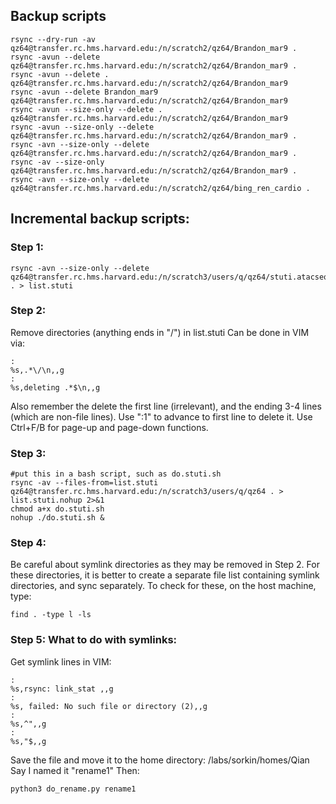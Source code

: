 ## Backup scripts

```
rsync --dry-run -av qz64@transfer.rc.hms.harvard.edu:/n/scratch2/qz64/Brandon_mar9 .
rsync -avun --delete qz64@transfer.rc.hms.harvard.edu:/n/scratch2/qz64/Brandon_mar9 .
rsync -avun --delete . qz64@transfer.rc.hms.harvard.edu:/n/scratch2/qz64/Brandon_mar9
rsync -avun --delete Brandon_mar9 qz64@transfer.rc.hms.harvard.edu:/n/scratch2/qz64/Brandon_mar9
rsync -avun --size-only --delete . qz64@transfer.rc.hms.harvard.edu:/n/scratch2/qz64/Brandon_mar9
rsync -avun --size-only --delete qz64@transfer.rc.hms.harvard.edu:/n/scratch2/qz64/Brandon_mar9 .
rsync -avn --size-only --delete qz64@transfer.rc.hms.harvard.edu:/n/scratch2/qz64/Brandon_mar9 .
rsync -av --size-only qz64@transfer.rc.hms.harvard.edu:/n/scratch2/qz64/Brandon_mar9 .
rsync -avn --size-only --delete qz64@transfer.rc.hms.harvard.edu:/n/scratch2/qz64/bing_ren_cardio .
```

## Incremental backup scripts:

### Step 1:
```
rsync -avn --size-only --delete qz64@transfer.rc.hms.harvard.edu:/n/scratch3/users/q/qz64/stuti.atacseq . > list.stuti
```

### Step 2:
Remove directories (anything ends in "/") in list.stuti
Can be done in VIM via:
```
:
%s,.*\/\n,,g
:
%s,deleting .*$\n,,g
```
Also remember the delete the first line (irrelevant), and the ending 3-4 lines (which are non-file lines). Use ":1" to advance to first line to delete it. Use Ctrl+F/B for page-up and page-down functions.

### Step 3:
```
#put this in a bash script, such as do.stuti.sh
rsync -av --files-from=list.stuti qz64@transfer.rc.hms.harvard.edu:/n/scratch3/users/q/qz64 . > list.stuti.nohup 2>&1
chmod a+x do.stuti.sh
nohup ./do.stuti.sh &
```

### Step 4:
Be careful about symlink directories as they may be removed in Step 2. For these directories, it is better to create a separate file list containing symlink directories, and sync separately. 
To check for these, on the host machine, type:
```
find . -type l -ls
```

### Step 5: What to do with symlinks:

Get symlink lines in VIM:
```
:
%s,rsync: link_stat ,,g
:
%s, failed: No such file or directory (2),,g
:
%s,^",,g
:
%s,"$,,g
```
Save the file and move it to the home directory: /labs/sorkin/homes/Qian
Say I named it "rename1"
Then:
```
python3 do_rename.py rename1
```

